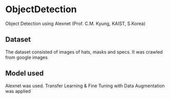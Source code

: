 # ObjectDetection
Object Detection using Alexnet (Prof. C.M. Kyung, KAIST, S.Korea)


## Dataset
The dataset consisted of images of hats, masks and specs. It was crawled from google images

## Model used
Alexnet was used. Transfer Learning & Fine Tuning with Data Augmentation was applied
